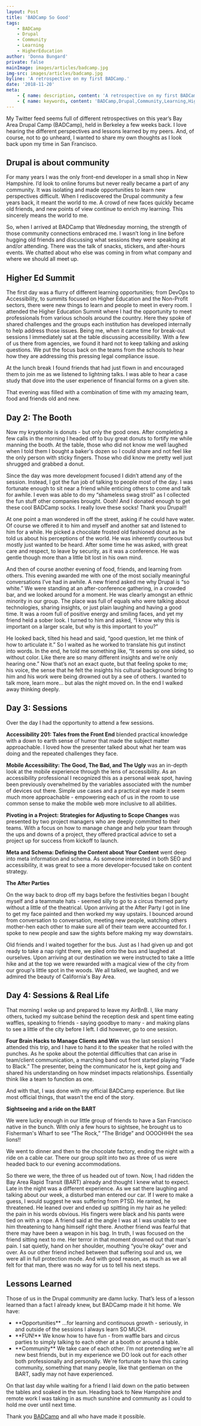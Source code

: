 ```yaml
---
layout: Post
title: 'BADCamp So Good'
tags:
    - BADCamp
    - Drupal
    - Community
    - Learning
    - HigherEducation
author: 'Donna Bungard'
private: false
mainImage: images/articles/badcamp.jpg
img-src: images/articles/badcamp.jpg
byline: 'A retrospective on my first BADCamp.'
date: '2018-11-20'
meta:
    - { name: description, content: 'A retrospective on my first BADCamp.' }
    - { name: keywords, content: 'BADCamp,Drupal,Community,Learning,HigherEducation' }
---
```


My Twitter feed seems full of different retrospectives on this year’s Bay Area Drupal Camp (BADCamp), held in Berkeley a few weeks back. I love hearing the different perspectives and lessons learned by my peers. And, of course, not to go unheard, I wanted to share my own thoughts as I look back upon my time in San Francisco.

Drupal is about community
-------

For many years I was the only front-end developer in a small shop in New Hampshire. I’d look to online forums but never really became a part of any community. It was isolating and made opportunities to learn new perspectives difficult. When I rediscovered the Drupal community a few years back, it meant the world to me. A crowd of new faces quickly became old friends, and new points of view continue to enrich my learning. This sincerely means the world to me.

So, when I arrived at BADCamp that Wednesday morning, the strength of those community connections embraced me. I wasn’t long in line before hugging old friends and discussing what sessions they were speaking at and/or attending. There was the talk of snacks, stickers, and after-hours events. We chatted about who else was coming in from what company and where we should all meet up.

Higher Ed Summit
-------

The first day was a flurry of different learning opportunities; from DevOps to Accessibility, to summits focused on Higher Education and the Non-Profit sectors, there were new things to learn and people to meet in every room. I attended the Higher Education Summit where I had the opportunity to meet professionals from various schools around the country. Here they spoke of shared challenges and the groups each institution has developed internally to help address those issues. Being me, when it came time for break-out sessions I immediately sat at the table discussing accessibility. With a few of us there from agencies, we found it hard not to keep talking and asking questions. We put the focus back on the teams from the schools to hear how they are addressing this pressing legal compliance issue.

At the lunch break I found friends that had just flown in and encouraged them to join me as we listened to lightning talks. I was able to hear a case study that dove into the user experience of financial forms on a given site.

That evening was filled with a combination of time with my amazing team, food and friends old and new.

Day 2: The Booth
-------

Now my kryptonite is donuts - but only the good ones. After completing a few calls in the morning I headed off to buy great donuts to fortify me while manning the booth. At the table, those who did not know me well laughed when I told them I bought a baker's dozen so I could share and not feel like the only person with sticky fingers. Those who did know me pretty well just shrugged and grabbed a donut.

Since the day was more development focused I didn’t attend any of the session. Instead, I got the fun job of talking to people most of the day. I was fortunate enough to sit near a friend while enticing others to come and talk for awhile. I even was able to do my “shameless swag stroll” as I collected the fun stuff other companies brought. Oooh! And I donated enough to get these cool BADCamp socks. I really love these socks! Thank you Drupal!!

At one point a man wondered in off the street, asking if he could have water. Of course we offered it to him and myself and another sat and listened to him for a while. He picked a chocolate frosted old fashioned donut as he told us about his perceptions of the world. He was inherently courteous but mostly just wanted to be heard. After some time he was asked, with great care and respect, to leave by security, as it was a conference. He was gentle though more than a little bit lost in his own mind.

And then of course another evening of food, friends, and learning from others. This evening awarded me with one of the most socially meaningful conversations I’ve had in awhile. A new friend asked me why Drupal is “so white.” We were standing at an after-conference gathering, in a crowded bar, and we looked around for a moment. He was clearly amongst an ethnic minority in our group. The place was full of equals who were talking about technologies, sharing insights, or just plain laughing and having a good time. It was a room full of positive energy and smiling faces, and yet my friend held a sober look. I turned to him and asked, “I know why this is important on a larger scale, but why is this important to you?”

He looked back, tilted his head and said, “good question, let me think of how to articulate it.” So I waited as he worked to translate his gut instinct into words. In the end, he told me something like, “It seems so one sided, so without color. Like there are so many different insights and we’re only hearing one.” Now that’s not an exact quote, but that feeling spoke to me; his voice, the sense that he felt the insights his cultural background bring to him and his work were being drowned out by a see of others. I wanted to talk more, learn more… but alas the night moved on. In the end I walked away thinking deeply.

Day 3: Sessions
-------

Over the day I had the opportunity to attend a few sessions.

**Accessibility 201: Tales from the Front End** blended practical knowledge with a down to earth sense of humor that made the subject matter approachable. I loved how the presenter talked about what her team was doing and the repeated challenges they face.

**Mobile Accessibility: The Good, The Bad, and The Ugly** was an in-depth look at the mobile experience through the lens of accessibility. As an accessibility professional I recognized this as a personal weak spot, having been previously overwhelmed by the variables associated with the number of devices out there. Simple use cases and a practical eye made it seem much more approachable - empowering each of us in the room to use common sense to make the mobile web more inclusive to all abilities.

**Pivoting in a Project: Strategies for Adjusting to Scope Changes** was presented by two project managers who are deeply committed to their teams. With a focus on how to manage change and help your team through the ups and downs of a project, they offered practical advice to set a project up for success from kickoff to launch.

**Meta and Schema: Defining the Content about Your Content** went deep into meta information and schema. As someone interested in both SEO and accessibility, it was great to see a more developer-focused take on content strategy.  

**The After Parties**

On the way back to drop off my bags before the festivities began I bought myself and a teammate hats - seemed silly to go to a circus themed party without a little of the theatrical. Upon arriving at the After Party I got in line to get my face painted and then worked my way upstairs. I bounced around from conversation to conversation, meeting new people, watching others mother-hen each other to make sure all of their team were accounted for. I spoke to new people and saw the sights before making my way downstairs.

Old friends and I waited together for the bus. Just as I had given up and got ready to take a nap right there, we piled onto the bus and laughed at ourselves. Upon arriving at our destination we were instructed to take a little hike and at the top we were rewarded with a magical view of the city from our group's little spot in the woods. We all talked, we laughed, and we admired the beauty of California's Bay Area.

Day 4: Sessions & Real Life
-------

That morning I woke up and prepared to leave my AirBnB. I, like many others, tucked my suitcase behind the reception desk and spent time eating waffles, speaking to friends - saying goodbye to many - and making plans to see a little of the city before I left. I did however, go to one session.

**Four Brain Hacks to Manage Clients and Win** was the last session I attended this trip, and I have to hand it to the speaker that he rolled with the punches. As he spoke about the potential difficulties that can arise in team/client communication, a marching band out front started playing “Fade to Black.” The presenter, being the communicator he is, kept going and shared his understanding on how mindset impacts relationships. Essentially think like a team to function as one.

And with that, I was done with my official BADCamp experience. But like most official things, that wasn’t the end of the story.

**Sightseeing and a ride on the BART**

We were lucky enough in our little group of friends to have a San Francisco native in the bunch. With only a few hours to sightsee, he brought us to Fisherman's Wharf to see “The Rock,” “The Bridge” and OOOOHHH the sea lions!!

We went to dinner and then to the chocolate factory, ending the night with a ride on a cable car. There our group split into two as three of us were headed back to our evening accommodations.

So there we were, the three of us headed out of town. Now, I had ridden the Bay Area Rapid Transit (BART) already and thought I knew what to expect. Late in the night was a different experience. As we sat there laughing and talking about our week, a disturbed man entered our car. If I were to make a guess, I would suggest he was suffering from PTSD. He ranted, he threatened. He leaned over and ended up spitting in my hair as he yelled: the pain in his words obvious. His fingers were black and his pants were tied on with a rope. A friend said at the angle I was at I was unable to see him threatening to hang himself right there. Another friend was fearful that there may have been a weapon in his bag. In truth, I was focused on the friend sitting next to me. Her terror in that moment drowned out that man's pain. I sat quietly, hand on her shoulder, mouthing “you’re okay” over and over. As our other friend inched between that suffering soul and us, we were all in full protection mode. And with good reason, as much as we all felt for that man, there was no way for us to tell his next steps.

Lessons Learned
-------

Those of us in the Drupal community are damn lucky. That’s less of a lesson learned than a fact I already knew, but BADCamp made it hit home. We have:

<ul>
<li>**Opportunities** ...for learning and continuous growth - seriously, in and outside of the sessions I always learn SO MUCH.
</li><li>**FUN!** We know how to have fun - from waffle bars and circus parties to simply talking to each other at a booth or around a table.
</li><li>**Community** We take care of each other. I’m not pretending we're all new best friends, but in my experience we DO look out for each other both professionally and personally. We're fortunate to have this caring community, something that many people, like that gentleman on the BART, sadly may not have experienced.
</li></ul>

On that last day while waiting for a friend I laid down on the patio between the tables and soaked in the sun. Heading back to New Hampshire and remote work I was taking in as much sunshine and community as I could to hold me over until next time.

Thank you <a href="https://badcamp.org/" target="_blank">BADCamp</a> and all who have made it possible.
